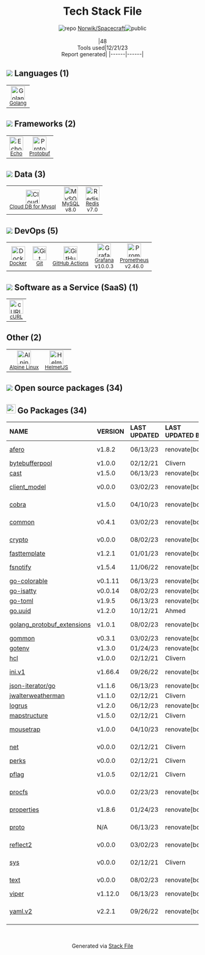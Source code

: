 <!--
&lt;--- Readme.md Snippet without images Start ---&gt;
## Tech Stack
Norwik/Spacecraft is built on the following main stack:

- [Golang](http://golang.org/) – Languages
- [MySQL](http://www.mysql.com) – Databases
- [Redis](http://redis.io/) – In-Memory Databases
- [Prometheus](http://prometheus.io/) – Monitoring Tools
- [Grafana](http://grafana.org/) – Monitoring Tools
- [Protobuf](https://developers.google.com/protocol-buffers/) – Serialization Frameworks
- [Echo](https://echo.labstack.com) – Microframeworks (Backend)
- [Alpine Linux](https://www.alpinelinux.org/) – Operating Systems
- [cURL](http://curl.haxx.se/) – File Transfer
- [GitHub Actions](https://github.com/features/actions) – Continuous Integration
- [Cloud DB for Mysql](https://www.ncloud.com/product/database/cloudDbMysql) – SQL Database as a Service
- [Docker](https://www.docker.com/) – Virtual Machine Platforms & Containers

Full tech stack [here](/techstack.md)

&lt;--- Readme.md Snippet without images End ---&gt;

&lt;--- Readme.md Snippet with images Start ---&gt;
## Tech Stack
Norwik/Spacecraft is built on the following main stack:

- <img width='25' height='25' src='https://img.stackshare.io/service/1005/O6AczwfV_400x400.png' alt='Golang'/> [Golang](http://golang.org/) – Languages
- <img width='25' height='25' src='https://img.stackshare.io/service/1025/logo-mysql-170x170.png' alt='MySQL'/> [MySQL](http://www.mysql.com) – Databases
- <img width='25' height='25' src='https://img.stackshare.io/service/1031/default_cbce472cd134adc6688572f999e9122b9657d4ba.png' alt='Redis'/> [Redis](http://redis.io/) – In-Memory Databases
- <img width='25' height='25' src='https://img.stackshare.io/service/2501/default_3cf1b307194b26782be5cb209d30360580ae5b3c.png' alt='Prometheus'/> [Prometheus](http://prometheus.io/) – Monitoring Tools
- <img width='25' height='25' src='https://img.stackshare.io/service/2645/default_8f9d552b144493679449b16c79647da5787e808b.jpg' alt='Grafana'/> [Grafana](http://grafana.org/) – Monitoring Tools
- <img width='25' height='25' src='https://img.stackshare.io/service/4393/ma2jqJKH_400x400.png' alt='Protobuf'/> [Protobuf](https://developers.google.com/protocol-buffers/) – Serialization Frameworks
- <img width='25' height='25' src='https://img.stackshare.io/service/4996/9P0MlumU_400x400.jpg' alt='Echo'/> [Echo](https://echo.labstack.com) – Microframeworks (Backend)
- <img width='25' height='25' src='https://img.stackshare.io/service/6429/alpine_linux.png' alt='Alpine Linux'/> [Alpine Linux](https://www.alpinelinux.org/) – Operating Systems
- <img width='25' height='25' src='https://img.stackshare.io/service/6552/curl-logo.png' alt='cURL'/> [cURL](http://curl.haxx.se/) – File Transfer
- <img width='25' height='25' src='https://img.stackshare.io/service/11563/actions.png' alt='GitHub Actions'/> [GitHub Actions](https://github.com/features/actions) – Continuous Integration
- <img width='25' height='25' src='https://img.stackshare.io/service/21275/default_078eb0ae2b56280a937ed073a3ba4332291f9ba8.png' alt='Cloud DB for Mysql'/> [Cloud DB for Mysql](https://www.ncloud.com/product/database/cloudDbMysql) – SQL Database as a Service
- <img width='25' height='25' src='https://img.stackshare.io/service/586/n4u37v9t_400x400.png' alt='Docker'/> [Docker](https://www.docker.com/) – Virtual Machine Platforms & Containers

Full tech stack [here](/techstack.md)

&lt;--- Readme.md Snippet with images End ---&gt;
-->
<div align="center">

# Tech Stack File
![](https://img.stackshare.io/repo.svg "repo") [Norwik/Spacecraft](https://github.com/Norwik/Spacecraft)![](https://img.stackshare.io/public_badge.svg "public")
<br/><br/>
|48<br/>Tools used|12/21/23 <br/>Report generated|
|------|------|
</div>

## <img src='https://img.stackshare.io/languages.svg'/> Languages (1)
<table><tr>
  <td align='center'>
  <img width='36' height='36' src='https://img.stackshare.io/service/1005/O6AczwfV_400x400.png' alt='Golang'>
  <br>
  <sub><a href="http://golang.org/">Golang</a></sub>
  <br>
  <sub></sub>
</td>

</tr>
</table>

## <img src='https://img.stackshare.io/frameworks.svg'/> Frameworks (2)
<table><tr>
  <td align='center'>
  <img width='36' height='36' src='https://img.stackshare.io/service/4996/9P0MlumU_400x400.jpg' alt='Echo'>
  <br>
  <sub><a href="https://echo.labstack.com">Echo</a></sub>
  <br>
  <sub></sub>
</td>

<td align='center'>
  <img width='36' height='36' src='https://img.stackshare.io/service/4393/ma2jqJKH_400x400.png' alt='Protobuf'>
  <br>
  <sub><a href="https://developers.google.com/protocol-buffers/">Protobuf</a></sub>
  <br>
  <sub></sub>
</td>

</tr>
</table>

## <img src='https://img.stackshare.io/databases.svg'/> Data (3)
<table><tr>
  <td align='center'>
  <img width='36' height='36' src='https://img.stackshare.io/service/21275/default_078eb0ae2b56280a937ed073a3ba4332291f9ba8.png' alt='Cloud DB for Mysql'>
  <br>
  <sub><a href="https://www.ncloud.com/product/database/cloudDbMysql">Cloud DB for Mysql</a></sub>
  <br>
  <sub></sub>
</td>

<td align='center'>
  <img width='36' height='36' src='https://img.stackshare.io/service/1025/logo-mysql-170x170.png' alt='MySQL'>
  <br>
  <sub><a href="http://www.mysql.com">MySQL</a></sub>
  <br>
  <sub>v8.0</sub>
</td>

<td align='center'>
  <img width='36' height='36' src='https://img.stackshare.io/service/1031/default_cbce472cd134adc6688572f999e9122b9657d4ba.png' alt='Redis'>
  <br>
  <sub><a href="http://redis.io/">Redis</a></sub>
  <br>
  <sub>v7.0</sub>
</td>

</tr>
</table>

## <img src='https://img.stackshare.io/devops.svg'/> DevOps (5)
<table><tr>
  <td align='center'>
  <img width='36' height='36' src='https://img.stackshare.io/service/586/n4u37v9t_400x400.png' alt='Docker'>
  <br>
  <sub><a href="https://www.docker.com/">Docker</a></sub>
  <br>
  <sub></sub>
</td>

<td align='center'>
  <img width='36' height='36' src='https://img.stackshare.io/service/1046/git.png' alt='Git'>
  <br>
  <sub><a href="http://git-scm.com/">Git</a></sub>
  <br>
  <sub></sub>
</td>

<td align='center'>
  <img width='36' height='36' src='https://img.stackshare.io/service/11563/actions.png' alt='GitHub Actions'>
  <br>
  <sub><a href="https://github.com/features/actions">GitHub Actions</a></sub>
  <br>
  <sub></sub>
</td>

<td align='center'>
  <img width='36' height='36' src='https://img.stackshare.io/service/2645/default_8f9d552b144493679449b16c79647da5787e808b.jpg' alt='Grafana'>
  <br>
  <sub><a href="http://grafana.org/">Grafana</a></sub>
  <br>
  <sub>v10.0.3</sub>
</td>

<td align='center'>
  <img width='36' height='36' src='https://img.stackshare.io/service/2501/default_3cf1b307194b26782be5cb209d30360580ae5b3c.png' alt='Prometheus'>
  <br>
  <sub><a href="http://prometheus.io/">Prometheus</a></sub>
  <br>
  <sub>v2.46.0</sub>
</td>

</tr>
</table>

## <img src='https://img.stackshare.io/saas.svg'/> Software as a Service (SaaS) (1)
<table><tr>
  <td align='center'>
  <img width='36' height='36' src='https://img.stackshare.io/service/6552/curl-logo.png' alt='cURL'>
  <br>
  <sub><a href="http://curl.haxx.se/">cURL</a></sub>
  <br>
  <sub></sub>
</td>

</tr>
</table>

## Other (2)
<table><tr>
  <td align='center'>
  <img width='36' height='36' src='https://img.stackshare.io/service/6429/alpine_linux.png' alt='Alpine Linux'>
  <br>
  <sub><a href="https://www.alpinelinux.org/">Alpine Linux</a></sub>
  <br>
  <sub></sub>
</td>

<td align='center'>
  <img width='36' height='36' src='https://img.stackshare.io/service/7720/helmetjs-logo.png' alt='HelmetJS'>
  <br>
  <sub><a href="https://helmetjs.github.io/">HelmetJS</a></sub>
  <br>
  <sub></sub>
</td>

</tr>
</table>


## <img src='https://img.stackshare.io/group.svg' /> Open source packages (34)</h2>

## <img width='24' height='24' src='https://img.stackshare.io/service/21112/default_1346bbda8fe03e4dce5601323a3ca47a10c1ae36.png'/> Go Packages (34)

|NAME|VERSION|LAST UPDATED|LAST UPDATED BY|LICENSE|VULNERABILITIES|
|:------|:------|:------|:------|:------|:------|
|[afero](https://pkg.go.dev/github.com/spf13/afero)|v1.8.2|06/13/23|renovate[bot] |Apache-2.0|N/A|
|[bytebufferpool](https://pkg.go.dev/github.com/valyala/bytebufferpool)|v1.0.0|02/12/21|Clivern |MIT|N/A|
|[cast](https://pkg.go.dev/github.com/spf13/cast)|v1.5.0|06/13/23|renovate[bot] |MIT|N/A|
|[client_model](https://pkg.go.dev/github.com/prometheus/client_model)|v0.0.0|03/02/23|renovate[bot] |Apache-2.0|N/A|
|[cobra](https://pkg.go.dev/github.com/spf13/cobra)|v1.5.0|04/10/23|renovate[bot] |Apache-2.0|N/A|
|[common](https://pkg.go.dev/github.com/prometheus/common)|v0.4.1|03/02/23|renovate[bot] |Apache-2.0|N/A|
|[crypto](https://pkg.go.dev/golang.org/x/crypto)|v0.0.0|08/02/23|renovate[bot] |BSD-3-Clause|[CVE-2020-9283](https://github.com/advisories/GHSA-ffhg-7mh4-33c4) (Moderate)|
|[fasttemplate](https://pkg.go.dev/github.com/valyala/fasttemplate)|v1.2.1|01/01/23|renovate[bot] |MIT|N/A|
|[fsnotify](https://pkg.go.dev/github.com/fsnotify/fsnotify)|v1.5.4|11/06/22|renovate[bot] |BSD-3-Clause|N/A|
|[go-colorable](https://pkg.go.dev/github.com/mattn/go-colorable)|v0.1.11|06/13/23|renovate[bot] |MIT|N/A|
|[go-isatty](https://pkg.go.dev/github.com/mattn/go-isatty)|v0.0.14|08/02/23|renovate[bot] |MIT|N/A|
|[go-toml](https://pkg.go.dev/github.com/pelletier/go-toml)|v1.9.5|06/13/23|renovate[bot] |MIT|N/A|
|[go.uuid](https://pkg.go.dev/github.com/satori/go.uuid)|v1.2.0|10/12/21|Ahmed |MIT|N/A|
|[golang_protobuf_extensions](https://pkg.go.dev/github.com/matttproud/golang_protobuf_extensions)|v1.0.1|08/02/23|renovate[bot] |Apache-2.0|N/A|
|[gommon](https://pkg.go.dev/github.com/labstack/gommon)|v0.3.1|03/02/23|renovate[bot] |MIT|N/A|
|[gotenv](https://pkg.go.dev/github.com/subosito/gotenv)|v1.3.0|01/24/23|renovate[bot] |MIT|N/A|
|[hcl](https://pkg.go.dev/github.com/hashicorp/hcl)|v1.0.0|02/12/21|Clivern |MPL-2.0|N/A|
|[ini.v1](https://pkg.go.dev/gopkg.in/ini.v1)|v1.66.4|09/26/22|renovate[bot] |Apache-2.0|N/A|
|[json-iterator/go](https://pkg.go.dev/github.com/json-iterator/go)|v1.1.6|06/13/23|renovate[bot] |MIT|N/A|
|[jwalterweatherman](https://pkg.go.dev/github.com/spf13/jwalterweatherman)|v1.1.0|02/12/21|Clivern |MIT|N/A|
|[logrus](https://pkg.go.dev/github.com/sirupsen/logrus)|v1.2.0|06/12/23|renovate[bot] |MIT|N/A|
|[mapstructure](https://pkg.go.dev/github.com/mitchellh/mapstructure)|v1.5.0|02/12/21|Clivern |MIT|N/A|
|[mousetrap](https://pkg.go.dev/github.com/inconshreveable/mousetrap)|v1.0.0|04/10/23|renovate[bot] |Apache-2.0|N/A|
|[net](https://pkg.go.dev/golang.org/x/net)|v0.0.0|02/12/21|Clivern |BSD-3-Clause|N/A|
|[perks](https://pkg.go.dev/github.com/beorn7/perks)|v0.0.0|02/12/21|Clivern |MIT|N/A|
|[pflag](https://pkg.go.dev/github.com/spf13/pflag)|v1.0.5|02/12/21|Clivern |BSD-3-Clause|N/A|
|[procfs](https://pkg.go.dev/github.com/prometheus/procfs)|v0.0.0|02/23/23|renovate[bot] |Apache-2.0|N/A|
|[properties](https://pkg.go.dev/github.com/magiconair/properties)|v1.8.6|01/24/23|renovate[bot] |BSD-2-Clause|N/A|
|[proto](https://pkg.go.dev/github.com/golang/protobuf/proto)|N/A|06/13/23|renovate[bot] |BSD-3-Clause|N/A|
|[reflect2](https://pkg.go.dev/github.com/modern-go/reflect2)|v0.0.0|03/02/23|renovate[bot] |Apache-2.0|N/A|
|[sys](https://pkg.go.dev/golang.org/x/sys)|v0.0.0|02/12/21|Clivern |BSD-3-Clause|N/A|
|[text](https://pkg.go.dev/golang.org/x/text)|v0.0.0|08/02/23|renovate[bot] |BSD-3-Clause|N/A|
|[viper](https://pkg.go.dev/github.com/spf13/viper)|v1.12.0|06/13/23|renovate[bot] |MIT|N/A|
|[yaml.v2](https://pkg.go.dev/gopkg.in/yaml.v2)|v2.2.1|09/26/22|renovate[bot] |LGPL-3.0|[CVE-2019-11254](https://github.com/advisories/GHSA-wxc4-f4m6-wwqv) (Moderate)|

<br/>
<div align='center'>

Generated via [Stack File](https://github.com/marketplace/stack-file)
